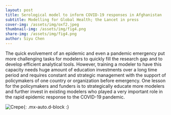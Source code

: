 ```yaml
---
layout: post
title: Serological model to inform COVID-19 responses in Afghanistan
subtitle: Modelling for Global Health; the Lancet in press
cover-img: /assets/img/oxf2.jpeg
thumbnail-img: /assets/img/fig4.png
share-img: /assets/img/fig4.png
author: Siyu Chen
---
```

The quick evolvement of an epidemic and even a pandemic emergency put more challenging tasks for modelers to quickly fill the research gap and to develop efficient analytical tools. However, training a modeler to have this capacity needs huge amount of education investments over a long time period and requires constant and strategic management with the support of policymakers of one country or organization before emergency. One lesson for the policymakers and funders is to strategically educate more modelers and further invest in existing modelers who played a very important role in the rapid epidemic response to the COVID-19 pandemic.

![Crepe](https://SiyuChenOxf.github.io/assets/img/fig9.png){: .mx-auto.d-block :}
